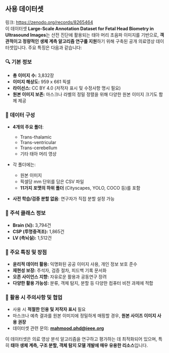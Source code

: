 ## 사용 데이터셋  
링크: https://zenodo.org/records/8265464  
이 데이터셋 **Large-Scale Annotation Dataset for Fetal Head Biometry in Ultrasound Images**는 산전 진단에 활용되는 태아 머리 초음파 이미지를 기반으로, **객관적이고 정량적인 생체 계측 알고리즘 연구를 지원**하기 위해 구축된 공개 의료영상 데이터셋입니다. 주요 특징은 다음과 같습니다:

### 🔍 **기본 정보**

* **총 이미지 수:** 3,832장
* **이미지 해상도:** 959 x 661 픽셀
* **라이선스:** CC BY 4.0 (저작자 표시 및 수정사항 명시 필요)
* **원본 이미지 보존:** 마스크나 라벨의 정밀 정렬을 위해 다양한 원본 이미지 크기도 함께 제공

### 📂 **데이터 구성**

* **4개의 주요 폴더**:

  * Trans-thalamic
  * Trans-ventricular
  * Trans-cerebellum
  * 기타 태아 머리 영상
* 각 폴더에는:

  * 원본 이미지
  * 픽셀당 mm 단위를 담은 CSV 파일
  * **11가지 포맷의 하위 폴더** (Cityscapes, YOLO, COCO 등)를 포함
* **사전 학습/검증 분할 없음**: 연구자가 직접 분할 설정 가능

### 🧠 **주석 클래스 정보**

* **Brain (뇌):** 3,794건
* **CSP (투명중격조):** 1,865건
* **LV (측뇌실):** 1,512건

### 📑 **주요 특징 및 장점**

* **윤리적 데이터 활용:** 익명화된 공공 이미지 사용, 개인 정보 보호 준수
* **재현성 보장:** 주석자, 검증 절차, 피드백 기록 문서화
* **오픈 사이언스 지향:** 자유로운 활용과 공동연구 장려
* **다양한 활용 가능성:** 분류, 객체 탐지, 분할 등 다양한 컴퓨터 비전 과제에 적합

### 🤝 **활용 시 주의사항 및 협업**

* 사용 시 **적절한 인용 및 저작자 표시** 필요
* 마스크나 예측 결과를 원본 이미지에 정밀하게 매핑할 경우, **원본 사이즈 이미지 사용 권장**
* 데이터셋 관련 문의: **[mahmood.phd@ieee.org](mailto:mahmood.phd@ieee.org)**

이 데이터셋은 의료 영상 분석 알고리즘을 연구하고 평가하는 데 최적화되어 있으며, 특히 **태아 생체 계측, 구조 분할, 객체 탐지 모델 개발에 매우 유용한 리소스**입니다.
